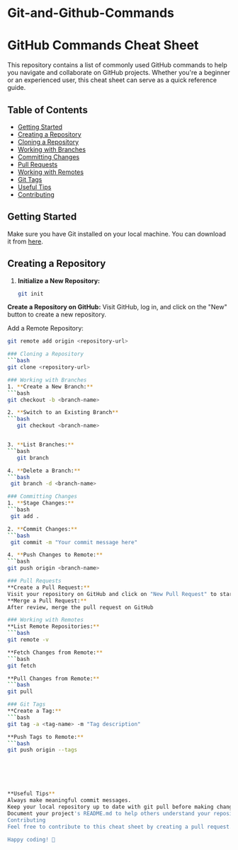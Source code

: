 # Git-and-Github-Commands
# GitHub Commands Cheat Sheet

This repository contains a list of commonly used GitHub commands to help you navigate and collaborate on GitHub projects. Whether you're a beginner or an experienced user, this cheat sheet can serve as a quick reference guide.

## Table of Contents

- [Getting Started](#getting-started)
- [Creating a Repository](#creating-a-repository)
- [Cloning a Repository](#cloning-a-repository)
- [Working with Branches](#working-with-branches)
- [Committing Changes](#committing-changes)
- [Pull Requests](#pull-requests)
- [Working with Remotes](#working-with-remotes)
- [Git Tags](#git-tags)
- [Useful Tips](#useful-tips)
- [Contributing](#contributing)

## Getting Started

Make sure you have Git installed on your local machine. You can download it from [here](https://git-scm.com/).

## Creating a Repository

1. **Initialize a New Repository:**
   ```bash
   git init

   
  **Create a Repository on GitHub:**
Visit GitHub, log in, and click on the "New" button to create a new repository.

Add a Remote Repository:
```bash
git remote add origin <repository-url>

### Cloning a Repository
```bash
git clone <repository-url>

### Working with Branches
1. **Create a New Branch:**
```bash
git checkout -b <branch-name>

2. **Switch to an Existing Branch**
```bash
   git checkout <branch-name>


3. **List Branches:**
```bash
   git branch

4. **Delete a Branch:**
```bash
 git branch -d <branch-name>

### Committing Changes
1. **Stage Changes:**
```bash
 git add .

2. **Commit Changes:**
```bash
 git commit -m "Your commit message here"

4. **Push Changes to Remote:**
```bash
git push origin <branch-name>

### Pull Requests
**Create a Pull Request:**
Visit your repository on GitHub and click on "New Pull Request" to start a pull request.
**Merge a Pull Request:**
After review, merge the pull request on GitHub

### Working with Remotes
**List Remote Repositories:**
```bash
git remote -v

**Fetch Changes from Remote:**
```bash
git fetch

**Pull Changes from Remote:**
```bash
git pull

### Git Tags
**Create a Tag:**
```bash
git tag -a <tag-name> -m "Tag description"

**Push Tags to Remote:**
```bash
git push origin --tags






**Useful Tips**
Always make meaningful commit messages.
Keep your local repository up to date with git pull before making changes.
Document your project's README.md to help others understand your repository.
Contributing
Feel free to contribute to this cheat sheet by creating a pull request. Add more GitHub commands or improve existing ones to make it even more helpful.

Happy coding! 🚀
